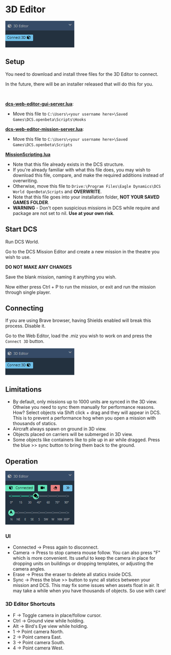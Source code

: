 # 3D Editor

![3de](./images/3de.png)

## Setup

You need to download and install three files for the 3D Editor to connect.

In the future, there will be an installer released that will do this for you.

&nbsp;

**[dcs-web-editor-gui-server.lua](./scripts/dcs-web-editor-gui-server.lua)**:

  - Move this file to `C:\Users\<your username here>\Saved Games\DCS.openbeta\Scripts\Hooks`

**[dcs-web-editor-mission-server.lua](./scripts/dcs-web-editor-mission-server.lua)**:

  - Move this file to `C:\Users\<your username here>\Saved Games\DCS.openbeta\Scripts`

**[MissionScripting.lua](./scripts/MissionScripting.lua)**

  - Note that this file already exists in the DCS structure.
  - If you're already familiar with what this file does, you may wish to download this file, compare, and make the required additions instead of overwriting.
  - Otherwise, move this file to `Drive:\Program Files\Eagle Dynamics\DCS World OpenBeta\Scripts` and **OVERWRITE**.
  - Note that this file goes into your installation folder, **NOT YOUR SAVED GAMES FOLDER**.
  - **WARNING** - Don't open suspicious missions in DCS while require and package are not set to nil. **Use at your own risk**.



## Start DCS

Run DCS World.

Go to the DCS Mission Editor and create a new mission in the theatre you wish to use.

**DO NOT MAKE ANY CHANGES**

Save the blank mission, naming it anything you wish.

Now either press Ctrl + P to run the mission, or exit and run the mission through single player.


## Connecting

If you are using Brave browser, having Shields enabled will break this process. Disable it.

Go to the Web Editor, load the .miz you wish to work on and press the `Connect 3D` button.

![3de](./images/3de.png)

## Limitations

 - By default, only missions up to 1000 units are synced in the 3D view. Othwise you need to sync them manually for performance reasons. How? Select objects via Shift click + drag and they will appear in DCS. This is to prevent a performance hog when you open a mission with thousands of statics.
 - Aircraft always spawn on ground in 3D view.
 - Objects placed on carriers will be submerged in 3D view.
 - Some objects like containers like to pile up in air while dragged. Press the blue >> sync button to bring them back to the ground.

## Operation

![3de2](./images/3de2.png)

### UI

 - Connected -> Press again to disconnect.
 - Camera -> Press to stop camera mouse follow. You can also press "F" which is more convenient. Its useful to keep the camera in place for dropping units on buildings or dropping templates, or adjusting the camera angles.
 - Erase -> Press the eraser to delete all statics inside DCS.
 - Sync -> Press the blue >> button to sync all statics between your mission and DCS. This may fix some issues when assets float in air. It may take a while when you have thousands of objects. So use with care!

### 3D Editor Shortcuts

- F -> Toggle camera in place/follow cursor.
- Ctrl -> Ground view while holding.
- Alt -> Bird's Eye view while holding.
- 1 -> Point camera North.
- 2 -> Point camera East.
- 3 -> Point camera South.
- 4 -> Point camera West.

